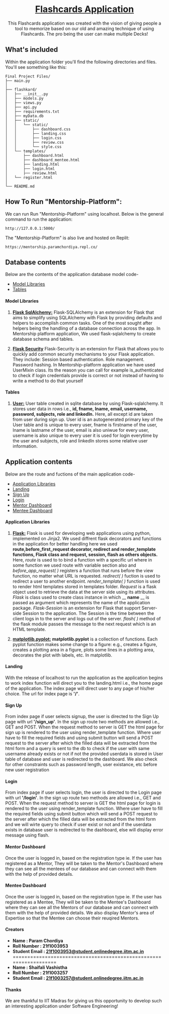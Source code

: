 <h1 align="center">
<strong><u>Flashcards Application</u></strong>
</h1>


<p align="center">
This Flashcards application was created with the vision of giving people a tool to memorize based on our old and amazing technique of using Flashcards. The pro being the user can make multiple Decks!
</p>

## What's included

Within the application folder you'll find the following directories and files. You'll see something like this:

```text
Final Project Files/
├── main.py
│
├── flashkard/
│   ├── __init__.py
│   ├── models.py
│   ├── views.py
│   ├── api.py
│   ├── requirements.txt
│   ├── myData.db
│   ├── static/
│   │	└── static/
│   │       ├── dashboard.css
│   │	    ├── landing.css
│   │	    ├── login.css
│   │	    ├── review.css
│   │	    └── style.css
│   └── templates/
│       ├── dashboard.html
│   	├── dashboard_mentee.html
│   	├── landing.html
│   	├── login.html
│   	├── review.html
│	└── register.html
│
└── README.md  
```

## How To Run "Mentorship-Platform":
We can run Run "Mentorship-Platform" using localhost.  Below is the general command to run the application:

	http://127.0.0.1:5000/

The "Mentorship-Platform" is also live and hosted on Replit:

	https://mentorship.paramchordiya.repl.co/

## Database contents
Below are the contents of the application database model code-

- [Model Libraries](#model-libraries)
- [Tables](#tables)

#### Model Libraries

1. <u>**Flask SqlAlchemy:**</u>
    Flask-SQLAlchemy is an extension for Flask that aims to simplify using SQLAlchemy with Flask by providing defaults and helpers to accomplish common tasks. One of the most sought after helpers being the handling of a database connection across the app. In Mentorship platform application, We used flask-sqlalchemy to create database schema and tables.

2. <u>**Flask Security**</u>
    Flask-Security is an extension for Flask that allows you to quickly add common security mechanisms to your Flask application. They include: Session based authentication. Role management. Password hashing. In Mentorship-platform application we have used UserMixin class. Its the reason you can call for example is_authenticated to check if login credentials provide is correct or not instead of having to write a method to do that yourself


#### Tables

1. **<u>User:</u>**
    User table created in sqlite database by using Flask-sqlalchemy. It stores user data in rows i.e., **id, fname, lname, email, username, password, subjects, role and linkedIn.** Here, all except id are taken from user during sign up. User id is an autogenerated primary key of the User table and is unique to every user, fname is firstname of the user, lname is lastname of the user, email is also uniwue for every user, username is also unique to every user it is used for login everytime by the user and subjects, role and linkedIn stores some relative user information.

## Application contents
Below are the route and fuctions of the main application code-

- [Application Libraries](#application-libraries)
- [Landing](#index)
- [Sign Up](#sign-up)
- [Login](#login)
- [Mentor Dashboard](#Mentor-Dashboard)
- [Mentee Dashboard](#Mentee-Dashboard)


#### Application Libraries

1. **<u>Flask:</u>**
    Flask is used for developing web applications using python, implemented on Jinja2. We used diffrent flask decorators and functions in the application for better handling here we used  **route,before_first_request decorator, redirect and render_template functions, Flask class and request, session, flash as others objects.**
    Here, *route* is used to to bind a function with a specific url where in some function we used route with variable section also and *before_app_request( )* registers a function that runs before the view function, no matter what URL is requested. *redirect( )* fuction is used to redirect a user to another endpoint. *render_template( )* function is used to render html templates stored in templates folder. *Request* is a flask object used to retrieve the data at the server side using its attributes. *Flask* is class used to create class instance in which __ __name__ __ is passed as argument which represents the name of the application package. *Flask-Session* is an extension for Flask that support Server-side Session to the application. The Session is the time between the client logs in to the server and logs out of the server. *flash( )* method of the flask module passes the message to the next request which is an HTML template.

2. **<u>matplotlib.pyplot:</u>**
    **matplotlib.pyplot** is a collection of functions. Each pyplot function makes some change to a figure: e.g., creates a figure, creates a plotting area in a figure, plots some lines in a plotting area, decorates the plot with labels, etc. In matplotlib.

#### Landing

With the release of localhost to run the application as the application begins to work index function will direct you to the landing.html i.e., the home page of the application. The index page will direct user to any page of his/her choice. The url for index page is **'/'**.

#### Sign Up

From index page if user selects signup, the user is directed to the Sign Up page with url **'/sign_up'**. In the sign up route two methods are allowed i.e., GET and POST. When the request method to server is GET the html page for sign up is rendered to the user using render_template function. Where user have to fill the required fields and using submit button will send a POST request to the server after which the filled data will be extracted from the html form and a query is sent to the db to check if the user with same username already exists or not if not the provided userdata is stored in User table of database and user is redirected to the dashboard. We also check for other constraints such as password length, user existance, etc before new user registration

#### Login

From index page if user selects login, the user is directed to the Login page with url **'/login'**. In the sign up route two methods are allowed i.e., GET and POST. When the request method to server is GET the html page for login is rendered to the user using render_template function. Where user have to fill the required fields using submit button which will send a POST request to the server after which the filled data will be extracted from the html form and we will wirte query to check if user exist or not and if the userdata exists in database user is redirected to the dashboard, else will display error message using flash.

#### Mentor Dashboard

Once the user is logged in, based on the registration type ie. If the user has registered as a Mentor, They will be taken to the Mentor's Dashboard where they can see all the mentees of our database and can connect with them with the help of provided details.

#### Mentee Dashboard

Once the user is logged in, based on the registration type ie. If the user has registered as a Mentee, They will be taken to the Mentee's Dashboard where they can see all the Mentors of our database and can connect with them with the help of provided details. We also display Mentor's area of Expertise so that the Mentee can choose their reuqired Mentors.


#### Creators

- **Name : Param Chordiya**
- **Roll Number : 21f1003953**
- **Student Email : 21f1003953@student.onlinedegree.iitm.ac.in**
==================================================================
- **Name : Shaifali Vashistha**
- **Roll Number : 21f1003257**
- **Student Email : 21f1003257@student.onlinedegree.iitm.ac.in**

####  Thanks

We are thankful to IIT Madras for giving us this opportunity to develop such an interesting application under Software Engineering!
